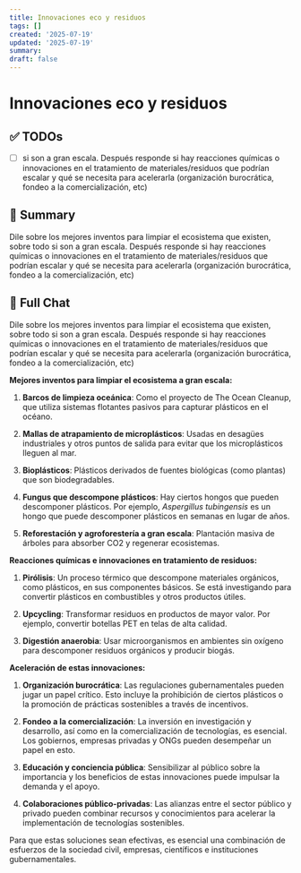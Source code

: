 ```yaml
---
title: Innovaciones eco y residuos
tags: []
created: '2025-07-19'
updated: '2025-07-19'
summary:
draft: false
---
```


# Innovaciones eco y residuos

## ✅ TODOs
- [ ] si son a gran escala. Después responde si hay reacciones químicas o innovaciones en el tratamiento de materiales/residuos que podrían escalar y qué se necesita para acelerarla (organización burocrática, fondeo a la comercialización, etc)

## 📌 Summary
Dile sobre los mejores inventos para limpiar el ecosistema que existen, sobre todo si son a gran escala. Después responde si hay reacciones químicas o innovaciones en el tratamiento de materiales/residuos que podrían escalar y qué se necesita para acelerarla (organización burocrática, fondeo a la comercialización, etc)

## 🧠 Full Chat


Dile sobre los mejores inventos para limpiar el ecosistema que existen, sobre todo si son a gran escala. Después responde si hay reacciones químicas o innovaciones en el tratamiento de materiales/residuos que podrían escalar y qué se necesita para acelerarla (organización burocrática, fondeo a la comercialización, etc)

**Mejores inventos para limpiar el ecosistema a gran escala:**

1. **Barcos de limpieza oceánica**: Como el proyecto de The Ocean Cleanup, que utiliza sistemas flotantes pasivos para capturar plásticos en el océano.
 
2. **Mallas de atrapamiento de microplásticos**: Usadas en desagües industriales y otros puntos de salida para evitar que los microplásticos lleguen al mar.

3. **Bioplásticos**: Plásticos derivados de fuentes biológicas (como plantas) que son biodegradables.

4. **Fungus que descompone plásticos**: Hay ciertos hongos que pueden descomponer plásticos. Por ejemplo, *Aspergillus tubingensis* es un hongo que puede descomponer plásticos en semanas en lugar de años.

5. **Reforestación y agroforestería a gran escala**: Plantación masiva de árboles para absorber CO2 y regenerar ecosistemas.

**Reacciones químicas e innovaciones en tratamiento de residuos:**

1. **Pirólisis**: Un proceso térmico que descompone materiales orgánicos, como plásticos, en sus componentes básicos. Se está investigando para convertir plásticos en combustibles y otros productos útiles.

2. **Upcycling**: Transformar residuos en productos de mayor valor. Por ejemplo, convertir botellas PET en telas de alta calidad.

3. **Digestión anaerobia**: Usar microorganismos en ambientes sin oxígeno para descomponer residuos orgánicos y producir biogás.

**Aceleración de estas innovaciones:**

1. **Organización burocrática**: Las regulaciones gubernamentales pueden jugar un papel crítico. Esto incluye la prohibición de ciertos plásticos o la promoción de prácticas sostenibles a través de incentivos.

2. **Fondeo a la comercialización**: La inversión en investigación y desarrollo, así como en la comercialización de tecnologías, es esencial. Los gobiernos, empresas privadas y ONGs pueden desempeñar un papel en esto.

3. **Educación y conciencia pública**: Sensibilizar al público sobre la importancia y los beneficios de estas innovaciones puede impulsar la demanda y el apoyo.

4. **Colaboraciones público-privadas**: Las alianzas entre el sector público y privado pueden combinar recursos y conocimientos para acelerar la implementación de tecnologías sostenibles.

Para que estas soluciones sean efectivas, es esencial una combinación de esfuerzos de la sociedad civil, empresas, científicos e instituciones gubernamentales.